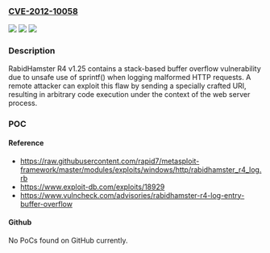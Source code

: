 ### [CVE-2012-10058](https://cve.mitre.org/cgi-bin/cvename.cgi?name=CVE-2012-10058)
![](https://img.shields.io/static/v1?label=Product&message=R4%20Embedded%20Server&color=blue)
![](https://img.shields.io/static/v1?label=Version&message=1.25%20&color=brightgreen)
![](https://img.shields.io/static/v1?label=Vulnerability&message=CWE-121%20Stack-based%20Buffer%20Overflow&color=brightgreen)

### Description

RabidHamster R4 v1.25 contains a stack-based buffer overflow vulnerability due to unsafe use of sprintf() when logging malformed HTTP requests. A remote attacker can exploit this flaw by sending a specially crafted URI, resulting in arbitrary code execution under the context of the web server process.

### POC

#### Reference
- https://raw.githubusercontent.com/rapid7/metasploit-framework/master/modules/exploits/windows/http/rabidhamster_r4_log.rb
- https://www.exploit-db.com/exploits/18929
- https://www.vulncheck.com/advisories/rabidhamster-r4-log-entry-buffer-overflow

#### Github
No PoCs found on GitHub currently.

